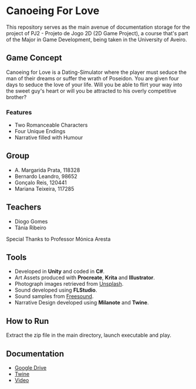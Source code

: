 # Canoeing For Love
This repository serves as the main avenue of documentation storage for the project of PJ2 - Projeto de Jogo 2D (2D Game Project), a course that's part of the Major in Game Development, being taken in the University of Aveiro.

## Game Concept
Canoeing for Love is a Dating-Simulator where the player must seduce the man of their dreams or suffer the wrath of Poseidon. You are given four days to seduce the love of your life. Will you be able to flirt your way into the sweet guy's heart or will you be attracted to his overly competitive brother?

### Features
- Two Romanceable Characters
- Four Unique Endings
- Narrative filled with Humour

## Group
  - A. Margarida Prata, 118328
  - Bernardo Leandro, 98652
  - Gonçalo Reis, 120441
  - Mariana Teixeira, 117285

## Teachers
  - Diogo Gomes
  - Tânia Ribeiro

Special Thanks to Professor Mónica Aresta

## Tools 
  - Developed in **Unity** and coded in **C#**.
  - Art Assets produced with **Procreate**, **Krita** and **Illustrator**.
  - Photograph images retrieved from [Unsplash](unplash.com).
  - Sound developed using **FLStudio**.
  - Sound samples from [Freesound](freesound.org).
  - Narrative Design developed using **Milanote** and **Twine**. 

## How to Run
Extract the zip file in the main directory, launch executable and play.

## Documentation
  - [Google Drive](https://drive.google.com/drive/folders/1IXwGCdZB73CzQpUx1x0sGAlB6VEcm63f)
  - [Twine](https://github.com/BernardoLeandro1/PJ2/tree/main/Documents)
  - [Video](https://youtu.be/FKgDRW5_9og)
